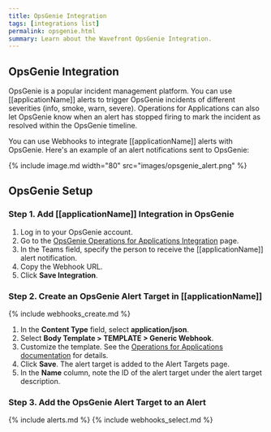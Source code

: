 ```yaml
---
title: OpsGenie Integration
tags: [integrations list]
permalink: opsgenie.html
summary: Learn about the Wavefront OpsGenie Integration.
---
```

## OpsGenie Integration

OpsGenie is a popular incident management platform. You can use [[applicationName]] alerts to trigger OpsGenie incidents of different severities (info, smoke, warn, severe). Operations for Applications can also let OpsGenie know when an alert has stopped firing to mark the incident as resolved within the OpsGenie timeline.

You can use Webhooks to integrate [[applicationName]] alerts with OpsGenie. Here's an example of an alert notifications sent to OpsGenie:

{% include image.md width="80" src="images/opsgenie_alert.png" %}

## OpsGenie Setup



### Step 1. Add [[applicationName]] Integration in OpsGenie

1. Log in to your OpsGenie account.
2. Go to the [OpsGenie Operations for Applications Integration](https://app.opsgenie.com/integration#/add/Wavefront) page.
3. In the Teams field, specify the person to receive the [[applicationName]] alert notification.
4. Copy the Webhook URL.
5. Click **Save Integration**.

### Step 2. Create an OpsGenie Alert Target in [[applicationName]]

{% include webhooks_create.md %}
1. In the **Content Type** field, select **application/json**.
1. Select **Body Template > TEMPLATE > Generic Webhook**.
1. Customize the template. See the [Operations for Applications documentation](https://docs.wavefront.com/alert_target_customizing.html) for details.
1. Click **Save**. The alert target is added to the Alert Targets page.
1. In the **Name** column, note the ID of the alert target under the alert target description.

### Step 3. Add the OpsGenie Alert Target to an Alert

{% include alerts.md %}
{% include webhooks_select.md %}



